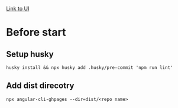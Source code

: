 [Link to UI](https://uladbolatau.github.io/angular/)

# Before start 
## Setup husky
```
husky install && npx husky add .husky/pre-commit 'npm run lint'
```
## Add dist direcotry
```
npx angular-cli-ghpages --dir=dist/<repo name>
```
